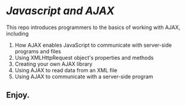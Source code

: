 
<h1><i><b>Javascript and AJAX</b></i></h1>
<p>This repo introduces programmers to the basics of working with AJAX, including<p>
<ol>
<li>How AJAX enables JavaScript to communicate with server-side programs and files</li>

<li>Using XMLHttpRequest object's properties and methods</li>

<li>Creating your own AJAX library</li>

<li>Using AJAX to read data from an XML file</li>

<li>Using AJAX to communicate with a server-side program</li>


</ol>
<h2>Enjoy.</h2>
